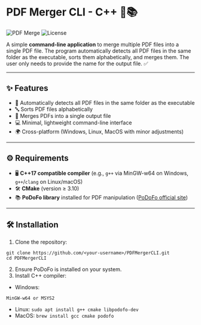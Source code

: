# PDF Merger CLI - C++ 📝📚

![PDF Merge](https://img.shields.io/badge/Language-C++17-blue?style=for-the-badge) ![License](https://img.shields.io/badge/License-MIT-green?style=for-the-badge)

A simple **command-line application** to merge multiple PDF files into a single PDF file. The program automatically detects all PDF files in the same folder as the executable, sorts them alphabetically, and merges them. The user only needs to provide the name for the output file. ✅

---

## ✨ Features

- 📂 Automatically detects all PDF files in the same folder as the executable  
- 🔤 Sorts PDF files alphabetically  
- 📑 Merges PDFs into a single output file  
- 💻 Minimal, lightweight command-line interface  
- 🌍 Cross-platform (Windows, Linux, MacOS with minor adjustments)  

---

## ⚙️ Requirements

- 🖥️ **C++17 compatible compiler** (e.g., `g++` via MinGW-w64 on Windows, `g++`/`clang` on Linux/macOS)  
- 🛠️ **CMake** (version ≥ 3.10)  
- 📚 **PoDoFo library** installed for PDF manipulation ([PoDoFo official site](https://podofo.sourceforge.io/))  

---

## 🛠️ Installation

1. Clone the repository:

```
git clone https://github.com/<your-username>/PDFMergerCLI.git
cd PDFMergerCLI
```
2. Ensure PoDoFo is installed on your system.
3. Install C++ compiler:
- Windows:
```
MinGW-w64 or MSYS2
```
- Linux: ```sudo apt install g++ cmake libpodofo-dev```
- MacOS: ```brew install gcc cmake podofo```
